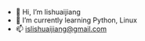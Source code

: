 - 👋 Hi, I’m lishuaijiang
- 🌱 I’m currently learning Python, Linux
- 📫 [islishuaijiang@gmail.com](mailto:islishuaijiang@gmail.com)
